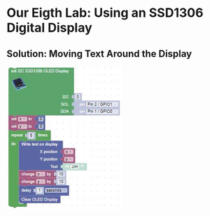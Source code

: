 # Our Eigth Lab: Using an SSD1306 Digital Display

## Solution: Moving Text Around the Display

![Lab 7 Solution 1](./img/lab8Challenge.jpg)
